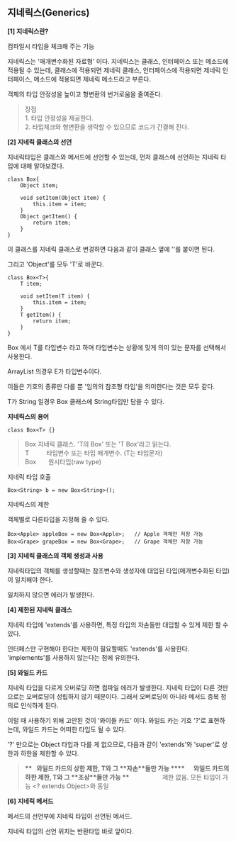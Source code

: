 ## **지네릭스(Generics)**

**\[1\] 지네릭스란?**

컴파일시 타입을 체크해 주는 기능

지네릭스는 '매개변수화된 자료형' 이다. 지네릭스는 클래스, 인터페이스 또는 메소드에 적용될 수 있는데, 클래스에 적용되면 제네릭 클래스, 인터페이스에 적용되면 제네릭 인터페이스, 메소드에 적용되면 제네릭 메소드라고 부른다. 

객체의 타입 안정성을 높이고 형변환의 번거로움을 줄여준다.

> 장점  
> 1\. 타입 안정성을 제공한다.  
> 2\. 타입체크와 형변환을 생략할 수 있으므로 코드가 간결해 진다.

**\[2\] 지네릭 클래스의 선언**

지네릭타입은 클래스와 메서드에 선언할 수 있는데, 먼저 클래스에 선언하는 지네릭 타입에 대해 알아보겠다.

```
class Box{
	Object item;
	
	void setItem(Object item) {
		this.item = item;
	}
	Object getItem() {
		return item;
	}
}
```

이 클래스를 지네릭 클래스로 변경하면 다음과 같이 클래스 옆에 '<T>'를 붙이면 된다.

그리고 'Object'를 모두 'T'로 바꾼다.

```
class Box<T>{
	T item;
	
	void setItem(T item) {
		this.item = item;
	}
	T getItem() {
		return item;
	}
}
```

Box<T> 에서 T를 타입변수 라고 하며 타입변수는 상황에 맞게 의미 있는 문자를 선택해서 사용한다.

ArrayList<E> 의경우 E가 타입변수이다.

이들은 기호의 종류만 다를 뿐 '임의의 참조형 타입'을 의미한다는 것은 모두 같다.

T가 String 일경우 Box 클래스에 String타입만 담을 수 있다.

**지네릭스의 용어**

```
class Box<T> {}
```

> Box<T> 지네릭 클래스. 'T의 Box' 또는 'T Box'라고 읽는다.  
> T          타입변수 또는 타입 매개변수. (T는 타입문자)  
> Box       원시타입(raw type)

지네릭 타입 호출

```
Box<String> b = new Box<String>();
```

지네릭스의 제한

객체별로 다른타입을 지정해 줄 수 있다.

```
Box<Apple> appleBox = new Box<Apple>;	// Apple 객체만 저장 가능
Box<Grape> grapeBox = new Box<Grape>;	// Grape 객체만 저장 가능
```

**\[3\] 지네릭 클래스의 객체 생성과 사용**

지네릭타입의 객체를 생성할때는 참조변수와 생성자에 대입된 타입(매개변수화된 타입)이 일치해야 한다.

일치하지 않으면 에러가 발생한다.

**\[4\] 제한된 지네릭 클래스**

지네릭 타입에 'extends'를 사용하면, 특정 타입의 자손들만 대입할 수 있게 제한 할 수 있다.

인터페스만 구현해야 한다는 제한이 필요할때도 'extends'를 사용한다. 'implements'를 사용하지 않는다는 점에 유의한다.

**\[5\] 와일드 카드**

지네릭 타입을 다르게 오버로딩 하면 컴파일 에러가 발생한다. 지네릭 타입이 다른 것만으로는 오버로딩이 성립하지 않기 때문이다. 그래서 오버로딩이 아니라 메서드 중복 정의로 인식하게 된다.

이럴 때 사용하기 위해 고안된 것이 '와이들 카드' 이다. 와일드 카는 기호 '?'로 표현하는데, 와일드 카드는 어떠한 타입도 될 수 있다.

'?' 만으로는 Object 타입과 다를 게 없으므로, 다음과 같이 'extends'와 'super'로 상한과 하한을 제한할 수 있다.

> **<? extends T>**   와일드 카드의 상한 제한, T와 그 **자손**들만 가능  
> **<? super T>**      와일드 카드의 하한 제한, T와 그 **조상**들만 가능  
> **<?>**                   제한 없음. 모든 타입이 가능 <? extends Object>와 동일

**\[6\] 지네릭 메서드**

메서드의 선언부에 지네릭 타입이 선언된 메서드.

지네릭 타입의 선언 위치는 반환타입 바로 앞이다.